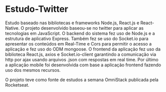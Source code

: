 # Estudo-Twitter
Estudo baseado nas bibliotecas e frameworks Node.js, React.js e React-Native. 
O projeto desenvolvido baseou-se no twitter para aplicar as tecnologias em JavaScript. O backend do sistema fez uso de Node.js 
e a estrutura de aplicativo Express. Também fez se uso do Socket.io para apresentar os conteúdos em Real-Time e Cors para permitir o 
acesso a aplicação e fez uso do ODM mongoose. 
O frontend da aplicação fez uso da biblioteca React.js, axios e Socket.io-client garantindo a comunicação via http por ajax
usando arquivos .json com respostas em real time. 
Por último a aplicação mobile foi desenvolvida com base a aplicação frontend fazendo uso dos mesmos recursos.

O projeto teve como fonte de estudos a semana OmniStack publicada pela Rocketseat.

